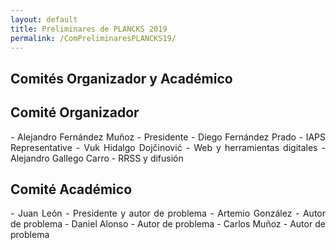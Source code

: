```yaml
---
layout: default
title: Preliminares de PLANCKS 2019
permalink: /ComPreliminaresPLANCKS19/
---
```


## Comités Organizador y Académico

<div class="no-pad-top" id="index-page">
  <div class="container">
    <div class="section">
      <div class="row">
        <div class="col s12 m6">
          <div class="icon-block">
            <h2 class="center">Comité Organizador</h2>
            <p align="justify">
              - Alejandro Fernández Muñoz - Presidente
              - Diego Fernández Prado - IAPS Representative
              - Vuk Hidalgo Dojčinović - Web y herramientas digitales
              - Alejandro Gallego Carro - RRSS y difusión
            </p>
          </div>
        </div>
        <div class="col s12 m6">
          <div class="icon-block">
            <h2 class="center">Comité Académico</h2>
            <p align="justify">
              - Juan León - Presidente y autor de problema
              - Artemio González - Autor de problema
              - Daniel Alonso - Autor de problema
              - Carlos Muñoz - Autor de problema
            </p>
          </div>
        </div>
      </div>
    </div>
  </div>
</div>
